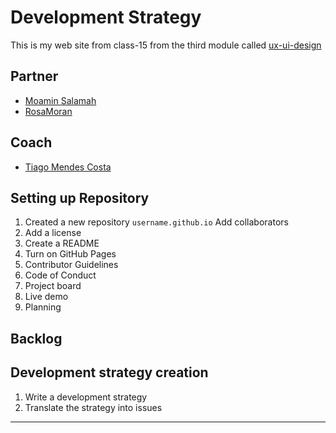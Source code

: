 # Development Strategy

This is my web site from class-15 from the third module called [ux-ui-design](https://github.com/HackYourFutureBelgium/ux-ui-design)

## Partner

- [Moamin Salamah](https://github.com/Moamin-AbuEwaida/Moamin-AbuEwaida)
- [RosaMoran](https://github.com/RosaMoran)

## Coach

- [Tiago Mendes Costa](https://github.com/otagi)

## Setting up Repository

1. Created a new repository `username.github.io` Add collaborators
1. Add a license
1. Create a README
1. Turn on GitHub Pages
1. Contributor Guidelines
1. Code of Conduct
2. Project board
3. Live demo
4. Planning 
## Backlog

## Development strategy creation

1. Write a development strategy
1. Translate the strategy into issues

---
